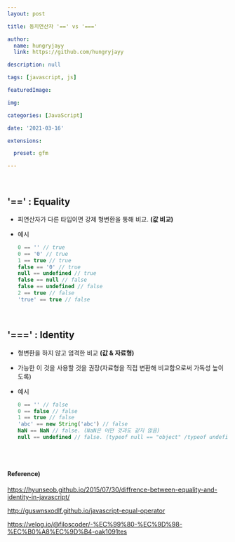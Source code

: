 ```yaml
---
layout: post

title: 동치연산자 '==' vs '==='

author: 
  name: hungryjayy
  link: https://github.com/hungryjayy

description: null

tags: [javascript, js]

featuredImage: 

img: 

categories: [JavaScript]

date: '2021-03-16'

extensions:

  preset: gfm

---
```


<br>

## '==' : Equality

* 피연산자가 다른 타입이면 강제 형변환을 통해 비교. **(값 비교)**

* 예시

  ``` javascript
  0 == '' // true
  0 == '0' // true
  1 == true // true
  false == '0' // true
  null == undefined // true
  false == null // false
  false == undefined // false
  2 == true // false
  'true' == true // false
  ```

<br>

## '===' : Identity

* 형변환을 하지 않고 엄격한 비교 **(값 & 자료형)**

* 가능한 이 것을 사용할 것을 권장(자료형을 직접 변환해 비교함으로써 가독성 높이도록)

* 예시

  ``` javascript
  0 == '' // false
  0 == false // false
  1 == true // false
  'abc' == new String('abc') // false
  NaN == NaN // false. (NaN은 어떤 것과도 같지 않음)
  null == undefined // false. (typeof null == "object" /typeof undefined == "undefined")
  ```

<br><br>

#### Reference)

https://hyunseob.github.io/2015/07/30/diffrence-between-equality-and-identity-in-javascript/

http://guswnsxodlf.github.io/javascript-equal-operator

https://velog.io/@filoscoder/-%EC%99%80-%EC%9D%98-%EC%B0%A8%EC%9D%B4-oak1091tes

